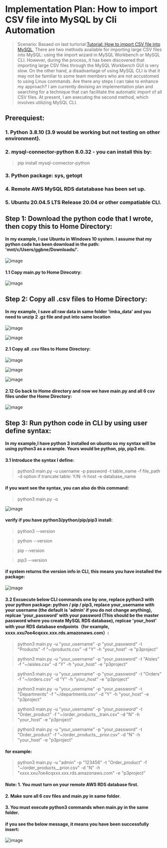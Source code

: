 # Implementation Plan: How to import CSV file into MySQL by Cli Automation 

> Scenario: Basaed on last turtorial:[Tutorial: How to import CSV file into MySQL](https://github.com/xzhao5/awsGlue-to-MySQL-tutorial/blob/29850ac9cd86ae7feee4362aef67ee36f8958681/import_csv_tutorial.md), There are two methods available for importing large CSV files into MySQL: using the import wizard in MySQL Workbench or MySQL CLI. However, during the process, it has been discovered that importing large CSV files through the MySQL Workbench GUI is very slow. On the other hand, a disadvantage of using MySQL CLI is that it may not be familiar to some team members who are not accustomed to using Linux commands.
> Are there any steps I can take to enhance my approach? I am currently devising an implementation plan and searching for a technique that can facilitate the automatic import of all CSV files. At present, I am executing the second method, which involves utilizing MySQL CLI.

## Prerequiest: 
### 1. Python 3.8.10 (3.9 would be working but not testing on other environment).
### 2. mysql-connector-python 8.0.32 - you can install this by:
> pip install mysql-connector-python
### 3. Python package: sys, getopt
### 4. Remote AWS MySQL RDS datatabase has been set up.
### 5. Ubuntu 20.04.5 LTS Release 20.04 or other compatiable CLI. 



## Step 1: Download the python code that I wrote, then copy this to Home Directory:  
#### In my example, I use Ubuntu in Windows 10 system. I assume that my python code has been download in the path: 'mnt/c/Users/ggbne/Downloads/'.

![image](https://user-images.githubusercontent.com/7371969/227112438-fbfa38d0-6969-44c6-983f-a095c48c2d2b.png)

#### 1.1 Copy main.py to Home Direcotry: 

![image](https://user-images.githubusercontent.com/7371969/227112655-f2ed9afa-d4d5-4c75-87f6-44d0958a6286.png)

## Step 2: Copy all .csv files to Home Directory: 
#### In my example, I save all raw data in same folder 'imba_data' and you need to unzip 2 .gz file and put into same location

![image](https://user-images.githubusercontent.com/7371969/227112970-41a36558-0c36-4ed1-a6a7-5d429e7f211b.png)

![image](https://user-images.githubusercontent.com/7371969/227113711-48d00577-4583-4f73-89ec-64341149d9c8.png)

#### 2.1 Copy all .csv files to Home Directory:

![image](https://user-images.githubusercontent.com/7371969/227114050-e82d20a4-5fff-49fe-b1c6-206885295e29.png)

![image](https://user-images.githubusercontent.com/7371969/227114108-142c52b8-d59e-404d-9f40-00290a70b3bc.png)

![image](https://user-images.githubusercontent.com/7371969/227114356-6dc649d8-ddea-4b86-a1c7-c7f8dfde4bde.png)

#### 2.12 Go back to Home directory and now we have main.py and all 6 csv files under the Home Directory:

![image](https://user-images.githubusercontent.com/7371969/227114547-91fa532c-b36a-4b96-bf72-17a5ea449a83.png)

## Step 3: Run python code in CLI by using user define syntax:
#### In my example,I have python 3 installed on ubuntu so my syntax will be using python3 as a example. Yours would be python, pip, pip3 etc.

#### 3.1 Introduce the syntax I define: 

> python3 main.py -u username -p password -t table_name -f file_path -d option if trancate table: Y/N -h host -e database_name

#### if you want see the syntax, you can also do this command:

> python3 main.py -o

![image](https://user-images.githubusercontent.com/7371969/227115747-42563823-ca8b-4077-b3ee-46a32404ec31.png)

#### verify if you have python3/python/pip/pip3 install:

> python3 --version

> python --version

> pip --version

> pip3 --version

#### if system returns the version info in CLI, this means you have installed the package:

![image](https://user-images.githubusercontent.com/7371969/227116104-c8bb7760-5996-452c-845a-55bc5c19d05d.png)

#### 3.2 Excuecute below CLI commands one by one, replace **python3** with **your python package: python / pip / pip3**, replace **your_username** with **your username (the default is 'admin' if you do not change anything)**, replcae **'your_password'** with **your password (This should be the master password where you create MySQL RDS database)**, replcae **'your_host'** with **your RDS database endpoints（for example, xxxx.xxu7oe4cqxxx.xxx.rds.amazonaws.com）**: 

> python3 main.py -u "your_username" -p "your_password" -t "Products" -f "~/products.csv" -d "Y" -h "your_host" -e "p3project"

> python3 main.py -u "your_username" -p "your_password" -t "Aisles" -f "~/aisles.csv" -d "Y" -h "your_host" -e "p3project"

> python3 main.py -u "your_username" -p "your_password" -t "Orders" -f "~/orders.csv" -d "Y" -h "your_host" -e "p3project"

> python3 main.py -u "your_username" -p "your_password" -t "Departments" -f "~/departments.csv" -d "Y" -h "your_host" -e "p3project"

> python3 main.py -u "your_username" -p *"your_password"* -t "Order_product" -f "~/order_products__train.csv" -d "N" -h "your_host" -e "p3project"

> python3 main.py -u "your_username" -p "your_password" -t "Order_product" -f "~/order_products__prior.csv" -d "N" -h "your_host" -e "p3project"

#### for example:

> python3 main.py -u "admin" -p "123456" -t "Order_product" -f "~/order_products__prior.csv" -d "N" -h "xxxx.xxu7oe4cqxxx.xxx.rds.amazonaws.com" -e "p3project"

#### Note: 1. You must turn on your remote AWS RDS database first.
####       2. Make sure all 6 csv files and main.py in same folder.
####       3. You must execute python3 commands when main.py in the same folder.

#### if you see the below message, it means you have been successfully insert:

![image](https://user-images.githubusercontent.com/7371969/227118442-47036492-0e07-4f57-b7e3-3881b9b1259e.png)


